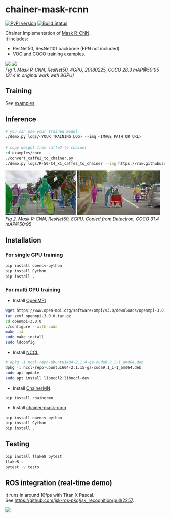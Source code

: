 # chainer-mask-rcnn

[![PyPI version](https://badge.fury.io/py/chainer-mask-rcnn.svg)](https://badge.fury.io/py/chainer-mask-rcnn)
[![Build Status](https://travis-ci.com/wkentaro/chainer-mask-rcnn.svg?branch=master)](https://travis-ci.com/wkentaro/chainer-mask-rcnn)

Chainer Implementation of [Mask R-CNN](https://arxiv.org/abs/1703.06870).  
It includes:

- ResNet50, ResNet101 backbone (FPN not included)
- [VOC and COCO training examples](examples).

<img src=".readme/resnet50_ngpu4_coco_20180225_a.jpg" width="44.3%" /> <img src=".readme/resnet50_ngpu4_coco_20180225_b.jpg" width="52%" />  
*Fig 1. Mask R-CNN, ResNet50, 4GPU, 20180225, COCO 28.3 mAP@50:95 (31.4 in original work with 8GPU)*


## Training

See [examples](examples).


## Inference

```bash
# you can use your trained model
./demo.py logs/<YOUR_TRAINING_LOG> --img <IMAGE_PATH_OR_URL>

# copy weight from caffe2 to chainer
cd examples/coco
./convert_caffe2_to_chainer.py
./demo.py logs/R-50-C4_x1_caffe2_to_chainer --img https://raw.githubusercontent.com/facebookresearch/Detectron/master/demo/33823288584_1d21cf0a26_k.jpg
```

<img src=".readme/R-50-C4_x1_caffe2_to_chainer_result_33823288584_1d21cf0a26_k.jpg" width="44.3%" /> <img src=".readme/R-50-C4_x1_caffe2_to_chainer_result_17790319373_bd19b24cfc_k.jpg" width="52%" />  
*Fig 2. Mask R-CNN, ResNet50, 8GPU, Copied from Detectron, COCO 31.4 mAP@50:95*



## Installation


### For single GPU training

```bash
pip install opencv-python
pip install Cython
pip install .
```


### For multi GPU training

- Install [OpenMPI](https://www.open-mpi.org/software/ompi/v3.0/)

```bash
wget https://www.open-mpi.org/software/ompi/v3.0/downloads/openmpi-3.0.0.tar.gz
tar zxvf openmpi-3.0.0.tar.gz
cd openmpi-3.0.0
./configure --with-cuda
make -j4
sudo make install
sudo ldconfig
```

- Install [NCCL](https://developer.nvidia.com/nccl)

```bash
# dpkg -i nccl-repo-ubuntu1404-2.1.4-ga-cuda8.0_1-1_amd64.deb
dpkg -i nccl-repo-ubuntu1604-2.1.15-ga-cuda9.1_1-1_amd64.deb
sudo apt update
sudo apt install libnccl2 libnccl-dev
```

- Install [ChainerMN](https://github.com/chainer/chainermn)

```bash
pip install chainermn
```

- Install [chainer-mask-rcnn](https://github.com/wkentaro/chainer-mask-rcnn)

```bash
pip install opencv-python
pip install Cython
pip install .
```


## Testing

```bash
pip install flake8 pytest
flake8 .
pytest -v tests
```


## ROS integration (real-time demo)

It runs in around 10fps with Titan X Pascal.  
See https://github.com/jsk-ros-pkg/jsk_recognition/pull/2257.

<img src="https://user-images.githubusercontent.com/4310419/38289831-39bc0534-3813-11e8-9ab4-d774ab4289b4.gif" width="66%" />
